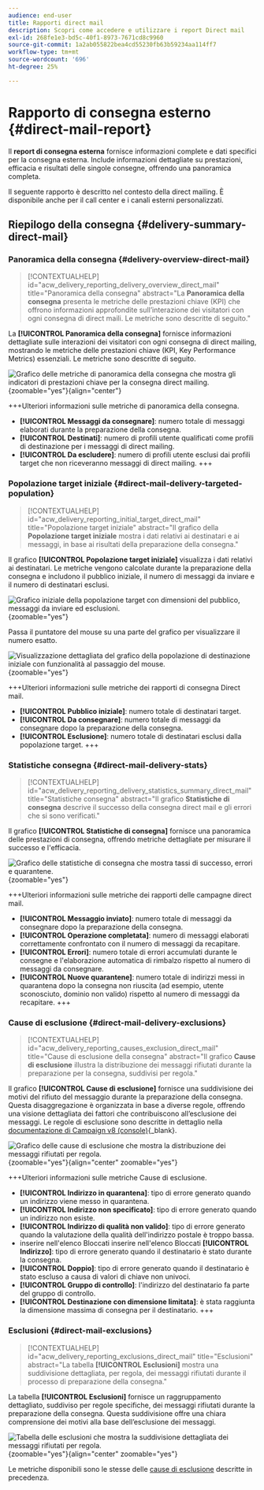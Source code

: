 ```yaml
---
audience: end-user
title: Rapporti direct mail
description: Scopri come accedere e utilizzare i report Direct mail
exl-id: 268fe1e3-bd5c-40f1-8973-7671cd8c9960
source-git-commit: 1a2ab055822bea4cd55230fb63b59234aa114ff7
workflow-type: tm+mt
source-wordcount: '696'
ht-degree: 25%

---
```


# Rapporto di consegna esterno {#direct-mail-report}

Il **report di consegna esterna** fornisce informazioni complete e dati specifici per la consegna esterna. Include informazioni dettagliate su prestazioni, efficacia e risultati delle singole consegne, offrendo una panoramica completa.

Il seguente rapporto è descritto nel contesto della direct mailing. È disponibile anche per il call center e i canali esterni personalizzati.

## Riepilogo della consegna {#delivery-summary-direct-mail}

### Panoramica della consegna {#delivery-overview-direct-mail}

>[!CONTEXTUALHELP]
>id="acw_delivery_reporting_delivery_overview_direct_mail"
>title="Panoramica della consegna"
>abstract="La **Panoramica della consegna** presenta le metriche delle prestazioni chiave (KPI) che offrono informazioni approfondite sull’interazione dei visitatori con ogni consegna di direct maili. Le metriche sono descritte di seguito."

La **[!UICONTROL Panoramica della consegna]** fornisce informazioni dettagliate sulle interazioni dei visitatori con ogni consegna di direct mailing, mostrando le metriche delle prestazioni chiave (KPI, Key Performance Metrics) essenziali. Le metriche sono descritte di seguito.

![Grafico delle metriche di panoramica della consegna che mostra gli indicatori di prestazioni chiave per la consegna direct mailing.](assets/direct-overview.png){zoomable="yes"}{align="center"}

+++Ulteriori informazioni sulle metriche di panoramica della consegna.

* **[!UICONTROL Messaggi da consegnare]**: numero totale di messaggi elaborati durante la preparazione della consegna.
* **[!UICONTROL Destinati]**: numero di profili utente qualificati come profili di destinazione per i messaggi di direct mailing.
* **[!UICONTROL Da escludere]**: numero di profili utente esclusi dai profili target che non riceveranno messaggi di direct mailing.
+++

### Popolazione target iniziale {#direct-mail-delivery-targeted-population}

>[!CONTEXTUALHELP]
>id="acw_delivery_reporting_initial_target_direct_mail"
>title="Popolazione target iniziale"
>abstract="Il grafico della **Popolazione target iniziale** mostra i dati relativi ai destinatari e ai messaggi, in base ai risultati della preparazione della consegna."

Il grafico **[!UICONTROL Popolazione target iniziale]** visualizza i dati relativi ai destinatari. Le metriche vengono calcolate durante la preparazione della consegna e includono il pubblico iniziale, il numero di messaggi da inviare e il numero di destinatari esclusi.

![Grafico iniziale della popolazione target con dimensioni del pubblico, messaggi da inviare ed esclusioni.](assets/direct-mail-delivery-targeted-population.png){zoomable="yes"}

Passa il puntatore del mouse su una parte del grafico per visualizzare il numero esatto.

![Visualizzazione dettagliata del grafico della popolazione di destinazione iniziale con funzionalità al passaggio del mouse.](assets/direct-mail-delivery-targeted-population_2.png){zoomable="yes"}

+++Ulteriori informazioni sulle metriche dei rapporti di consegna Direct mail.

* **[!UICONTROL Pubblico iniziale]**: numero totale di destinatari target.
* **[!UICONTROL Da consegnare]**: numero totale di messaggi da consegnare dopo la preparazione della consegna.
* **[!UICONTROL Esclusione]**: numero totale di destinatari esclusi dalla popolazione target.
+++

### Statistiche consegna {#direct-mail-delivery-stats}

>[!CONTEXTUALHELP]
>id="acw_delivery_reporting_delivery_statistics_summary_direct_mail"
>title="Statistiche consegna"
>abstract="Il grafico **Statistiche di consegna** descrive il successo della consegna direct mail e gli errori che si sono verificati."

Il grafico **[!UICONTROL Statistiche di consegna]** fornisce una panoramica delle prestazioni di consegna, offrendo metriche dettagliate per misurare il successo e l&#39;efficacia.

![Grafico delle statistiche di consegna che mostra tassi di successo, errori e quarantene.](assets/direct-mail-delivery-stats.png){zoomable="yes"}

+++Ulteriori informazioni sulle metriche dei rapporti delle campagne direct mail.

* **[!UICONTROL Messaggio inviato]**: numero totale di messaggi da consegnare dopo la preparazione della consegna.
* **[!UICONTROL Operazione completata]**: numero di messaggi elaborati correttamente confrontato con il numero di messaggi da recapitare.
* **[!UICONTROL Errori]**: numero totale di errori accumulati durante le consegne e l&#39;elaborazione automatica di rimbalzo rispetto al numero di messaggi da consegnare.
* **[!UICONTROL Nuove quarantene]**: numero totale di indirizzi messi in quarantena dopo la consegna non riuscita (ad esempio, utente sconosciuto, dominio non valido) rispetto al numero di messaggi da recapitare.
+++

### Cause di esclusione {#direct-mail-delivery-exclusions}

>[!CONTEXTUALHELP]
>id="acw_delivery_reporting_causes_exclusion_direct_mail"
>title="Cause di esclusione della consegna"
>abstract="Il grafico **Cause di esclusione** illustra la distribuzione dei messaggi rifiutati durante la preparazione per la consegna, suddivisi per regola."

Il grafico **[!UICONTROL Cause di esclusione]** fornisce una suddivisione dei motivi del rifiuto del messaggio durante la preparazione della consegna. Questa disaggregazione è organizzata in base a diverse regole, offrendo una visione dettagliata dei fattori che contribuiscono all’esclusione dei messaggi. Le regole di esclusione sono descritte in dettaglio nella [documentazione di Campaign v8 (console)](https://experienceleague.adobe.com/docs/campaign/campaign-v8/send/failures/delivery-failures.html?lang=it#email-error-types){_blank}.

![Grafico delle cause di esclusione che mostra la distribuzione dei messaggi rifiutati per regola.](assets/direct-mail-delivery-exclusions.png){zoomable="yes"}{align="center" zoomable="yes"}

+++Ulteriori informazioni sulle metriche Cause di esclusione.

* **[!UICONTROL Indirizzo in quarantena]**: tipo di errore generato quando un indirizzo viene messo in quarantena.
* **[!UICONTROL Indirizzo non specificato]**: tipo di errore generato quando un indirizzo non esiste.
* **[!UICONTROL Indirizzo di qualità non valido]**: tipo di errore generato quando la valutazione della qualità dell&#39;indirizzo postale è troppo bassa.
* inserire nell&#39;elenco Bloccati inserire nell&#39;elenco Bloccati **[!UICONTROL Indirizzo]**: tipo di errore generato quando il destinatario è stato durante la consegna.
* **[!UICONTROL Doppio]**: tipo di errore generato quando il destinatario è stato escluso a causa di valori di chiave non univoci.
* **[!UICONTROL Gruppo di controllo]**: l&#39;indirizzo del destinatario fa parte del gruppo di controllo.
* **[!UICONTROL Destinazione con dimensione limitata]**: è stata raggiunta la dimensione massima di consegna per il destinatario.
+++

### Esclusioni {#direct-mail-exclusions}

>[!CONTEXTUALHELP]
>id="acw_delivery_reporting_exclusions_direct_mail"
>title="Esclusioni"
>abstract="La tabella **[!UICONTROL Esclusioni]** mostra una suddivisione dettagliata, per regola, dei messaggi rifiutati durante il processo di preparazione della consegna."

La tabella **[!UICONTROL Esclusioni]** fornisce un raggruppamento dettagliato, suddiviso per regole specifiche, dei messaggi rifiutati durante la preparazione della consegna. Questa suddivisione offre una chiara comprensione dei motivi alla base dell’esclusione dei messaggi.

![Tabella delle esclusioni che mostra la suddivisione dettagliata dei messaggi rifiutati per regola.](assets/direct-mail-exclusions.png){zoomable="yes"}{align="center" zoomable="yes"}

Le metriche disponibili sono le stesse delle [cause di esclusione](#direct-mail-delivery-exclusions) descritte in precedenza.